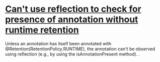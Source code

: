 # [Can't use reflection to check for presence of annotation without runtime retention](https://spotbugs.readthedocs.io/en/latest/bugDescriptions.html#DMI_ANNOTATION_IS_NOT_VISIBLE_TO_REFLECTION)

 Unless an annotation has itself been annotated with  @Retention(RetentionPolicy.RUNTIME), the annotation can't be observed using reflection
(e.g., by using the isAnnotationPresent method).
   .